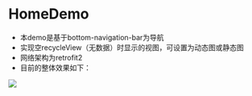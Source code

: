 # HomeDemo
* 本demo是基于bottom-navigation-bar为导航
* 实现空recycleView（无数据）时显示的视图，可设置为动态图或静态图
* 网络架构为retrofit2
* 目前的整体效果如下：

![](https://github.com/Tomdogs/HomeDemo/raw/master/picture/1573437776524.gif)
